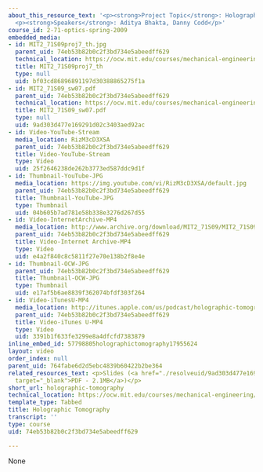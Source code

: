 ```yaml
---
about_this_resource_text: '<p><strong>Project Topic</strong>: Holographic Tomography</p>
  <p><strong>Speakers</strong>: Aditya Bhakta, Danny Codd</p>'
course_id: 2-71-optics-spring-2009
embedded_media:
- id: MIT2_71S09proj7_th.jpg
  parent_uid: 74eb53b82b0c2f3bd734e5abeedff629
  technical_location: https://ocw.mit.edu/courses/mechanical-engineering/2-71-optics-spring-2009/projects/holographic-tomography/MIT2_71S09proj7_th.jpg
  title: MIT2_71S09proj7_th
  type: null
  uid: bf03cd86896891197d30388865275f1a
- id: MIT2_71S09_sw07.pdf
  parent_uid: 74eb53b82b0c2f3bd734e5abeedff629
  technical_location: https://ocw.mit.edu/courses/mechanical-engineering/2-71-optics-spring-2009/projects/holographic-tomography/MIT2_71S09_sw07.pdf
  title: MIT2_71S09_sw07.pdf
  type: null
  uid: 9ad303d477e169291d02c3403aed92ac
- id: Video-YouTube-Stream
  media_location: RizM3cD3XSA
  parent_uid: 74eb53b82b0c2f3bd734e5abeedff629
  title: Video-YouTube-Stream
  type: Video
  uid: 25f2646238de262b3773ed587ddc9d1f
- id: Thumbnail-YouTube-JPG
  media_location: https://img.youtube.com/vi/RizM3cD3XSA/default.jpg
  parent_uid: 74eb53b82b0c2f3bd734e5abeedff629
  title: Thumbnail-YouTube-JPG
  type: Thumbnail
  uid: 04b605b7ad781e58b338e3276d267d55
- id: Video-InternetArchive-MP4
  media_location: http://www.archive.org/download/MIT2_71S09/MIT2_71S09proj7_300k.mp4
  parent_uid: 74eb53b82b0c2f3bd734e5abeedff629
  title: Video-Internet Archive-MP4
  type: Video
  uid: e4a2f840c8c5811f27e70e138b2f8e4e
- id: Thumbnail-OCW-JPG
  parent_uid: 74eb53b82b0c2f3bd734e5abeedff629
  title: Thumbnail-OCW-JPG
  type: Thumbnail
  uid: e17af5b6ae8839f362074bfdf303f264
- id: Video-iTunesU-MP4
  media_location: http://itunes.apple.com/us/podcast/holographic-tomography/id458340461?i=96554811
  parent_uid: 74eb53b82b0c2f3bd734e5abeedff629
  title: Video-iTunes U-MP4
  type: Video
  uid: 3391b1f633fe3299e8a4dfcfd7383879
inline_embed_id: 57798805holographictomography17955624
layout: video
order_index: null
parent_uid: 764fabe6d2d5ebc4839b60422b2be364
related_resources_text: <p>Slides (<a href="./resolveuid/9ad303d477e169291d02c3403aed92ac"
  target="_blank">PDF - 2.1MB</a>)</p>
short_url: holographic-tomography
technical_location: https://ocw.mit.edu/courses/mechanical-engineering/2-71-optics-spring-2009/projects/holographic-tomography
template_type: Tabbed
title: Holographic Tomography
transcript: ''
type: course
uid: 74eb53b82b0c2f3bd734e5abeedff629

---
```

None